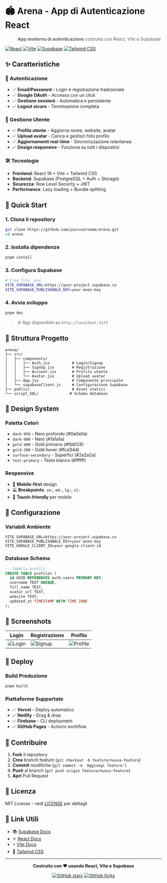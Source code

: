 # 🏟️ Arena - App di Autenticazione React

> **App moderna di autenticazione** costruita con React, Vite e Supabase

[![React](https://img.shields.io/badge/React-19.1.1-blue.svg)](https://react.dev)
[![Vite](https://img.shields.io/badge/Vite-7.1.2-purple.svg)](https://vitejs.dev)
[![Supabase](https://img.shields.io/badge/Supabase-2.56.0-green.svg)](https://supabase.com)
[![Tailwind CSS](https://img.shields.io/badge/Tailwind-3.4.17-38B2AC.svg)](https://tailwindcss.com)

## ✨ Caratteristiche

### 🔐 Autenticazione
- ✅ **Email/Password** - Login e registrazione tradizionale
- ✅ **Google OAuth** - Accesso con un click
- ✅ **Gestione sessioni** - Automatica e persistente
- ✅ **Logout sicuro** - Terminazione completa

### 👤 Gestione Utente
- ✅ **Profilo utente** - Aggiorna nome, website, avatar
- ✅ **Upload avatar** - Carica e gestisci foto profilo
- ✅ **Aggiornamenti real-time** - Sincronizzazione istantanea
- ✅ **Design responsive** - Funziona su tutti i dispositivi

### 🛠️ Tecnologie
- **Frontend**: React 19 + Vite + Tailwind CSS
- **Backend**: Supabase (PostgreSQL + Auth + Storage)
- **Sicurezza**: Row Level Security + JWT
- **Performance**: Lazy loading + Bundle splitting

## 🚀 Quick Start

### 1. **Clona il repository**
```bash
git clone https://github.com/yourusername/arena.git
cd arena
```

### 2. **Installa dipendenze**
```bash
pnpm install
```

### 3. **Configura Supabase**
```bash
# Crea file .env
VITE_SUPABASE_URL=https://your-project.supabase.co
VITE_SUPABASE_PUBLISHABLE_KEY=your-anon-key
```

### 4. **Avvia sviluppo**
```bash
pnpm dev
```

> 🌐 App disponibile su `http://localhost:5173`

## 📁 Struttura Progetto

```
arena/
├── src/
│   ├── components/
│   │   ├── Auth.jsx          # Login/Signup
│   │   ├── SignUp.jsx        # Registrazione
│   │   ├── Account.jsx       # Profilo utente
│   │   └── Avatar.jsx        # Upload avatar
│   ├── App.jsx               # Componente principale
│   └── supabaseClient.js     # Configurazione Supabase
├── public/                   # Asset statici
└── script_SQL/              # Schema database
```

## 🎨 Design System

### **Paletta Colori**
- `dark-950` - Nero profondo (#0a0a0a)
- `dark-900` - Nero (#1a1a1a)
- `gold-400` - Gold primario (#fbbf24)
- `gold-300` - Gold hover (#fcd34d)
- `surface-secondary` - Superfici (#2a2a2a)
- `text-primary` - Testo bianco (#ffffff)

### **Responsive**
- 📱 **Mobile-first** design
- 💻 **Breakpoints**: `sm:`, `md:`, `lg:`, `xl:`
- 🎯 **Touch-friendly** per mobile

## 🔧 Configurazione

### **Variabili Ambiente**
```env
VITE_SUPABASE_URL=https://your-project.supabase.co
VITE_SUPABASE_PUBLISHABLE_KEY=your-anon-key
VITE_GOOGLE_CLIENT_ID=your-google-client-id
```

### **Database Schema**
```sql
-- Tabella profili
CREATE TABLE profiles (
  id UUID REFERENCES auth.users PRIMARY KEY,
  username TEXT UNIQUE,
  full_name TEXT,
  avatar_url TEXT,
  website TEXT,
  updated_at TIMESTAMP WITH TIME ZONE
);
```

## 📱 Screenshots

| Login | Registrazione | Profilo |
|-------|---------------|---------|
| ![Login](screenshots/login.png) | ![Signup](screenshots/signup.png) | ![Profile](screenshots/profile.png) |

## 🚀 Deploy

### **Build Produzione**
```bash
pnpm build
```

### **Piattaforme Supportate**
- ✅ **Vercel** - Deploy automatico
- ✅ **Netlify** - Drag & drop
- ✅ **Firebase** - CLI deployment
- ✅ **GitHub Pages** - Actions workflow

## 🤝 Contribuire

1. **Fork** il repository
2. **Crea** branch feature (`git checkout -b feature/nuova-feature`)
3. **Commit** modifiche (`git commit -m 'Aggiungi feature'`)
4. **Push** al branch (`git push origin feature/nuova-feature`)
5. **Apri** Pull Request

## 📄 Licenza

MIT License - vedi [LICENSE](LICENSE) per dettagli

## 🔗 Link Utili

- 📚 [Supabase Docs](https://supabase.com/docs)
- ⚛️ [React Docs](https://react.dev)
- ⚡ [Vite Docs](https://vitejs.dev)
- 🎨 [Tailwind CSS](https://tailwindcss.com)

---

<div align="center">

**Costruito con ❤️ usando React, Vite e Supabase**

[![GitHub stars](https://img.shields.io/github/stars/yourusername/arena?style=social)](https://github.com/yourusername/arena)
[![GitHub forks](https://img.shields.io/github/forks/yourusername/arena?style=social)](https://github.com/yourusername/arena)

</div>